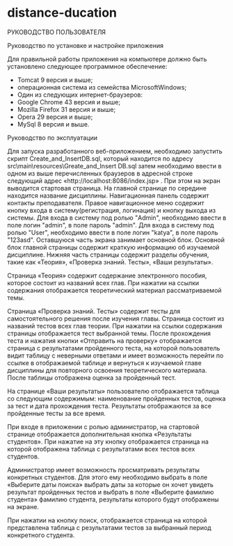 # distance-ducation
 РУКОВОДСТВО ПОЛЬЗОВАТЕЛЯ

 Руководство по установке и настройке приложения

Для правильной работы приложения на компьютере должно быть установлено следующее программное обеспечение:
* Tomcat 9 версия и выше;
* операционная система из семейства MicrosoftWindows;
* Один из следующих интернет-браузеров:
* Google Chrome  43 версия и выше;
* Mozilla Firefox  31 версия и выше;
* Opera  29 версия и выше;
* MySql  8 версия и выше.

Руководство по эксплуатации

Для запуска разработанного веб-приложением, необходимо запустить скрипт Create_and_InsertDB.sql, который находится по адресу src\main\resources\Greate_and_Insert DB.sql затем необходимо ввести в одном из выше перечисленных браузеров в адресной строке следующий адрес «http://localhost:8086/index.jsp» .
При этом на экран выводится стартовая страница. На главной странице по середине находится название дисциплины. Навигационная панель содержит контакты преподавателя. Правое навигационное меню содержит кнопку входа в систему(регистрация, логинация) и кнопку выхода из системы.
Для входа в систему под ролью "Admin", необходимо ввести в поле логин "admin", в поле пароль "admin".
Для входа в систему под ролью "User", необходимо ввести в поле логин "katya", в поле пароль "123asd".
Оставшуюся часть экрана занимает основной блок. Основной блок главной страницы содержит краткую информацию об изучаемой дисциплине. Нижняя часть страницы содержит разделы обучения, такие как «Теория», «Проверка знаний. Тесты», «Ваши результаты». 

Страница «Теория» содержит содержание электронного пособия, которое состоит из названий всех глав. При нажатии на ссылки содержания отображается теоретический материал рассматриваемой темы. 

Страница «Проверка знаний. Тесты» содержит тесты для самостоятельного решения после изучения главы. Страница состоит из названий тестов всех глав теории. При нажатии на ссылки содержания страницы отображается тест выбранной темы.
После прохождения теста и нажатия кнопки «Отправить  на проверку» отображается страница с результатами пройденного теста, на которой пользователь видит таблицу с неверными ответами и имеет возможность перейти  по ссылке в отображаемой таблице и вернуться к изучаемой главе дисциплины для повторного освоения теоретического материала. После таблицы отображена оценка за пройденный тест. 

На странице «Ваши результаты» пользователю отображается таблица со следующим содержимым: наименование пройденных тестов, оценка за тест и дата прохождения теста. Результаты отображаются за все пройденные тесты за все время. 

При входе в приложении с ролью администратор, на стартовой странице отображается дополнительная кнопка «Результаты студентов». При нажатие на эту кнопку отображается страница на которой отображена таблица с результатами всех тестов всех студентов. 

Администратор имеет возможность просматривать результаты конкретных студентов. Для этого ему необходимо выбрать в поле «Выберите даты поиска» выбрать даты за которые он хочет увидеть результат пройденных тестов и выбрать в поле «Выберите фамилию студента» фамилию студента, результаты которого будут отображены на экране. 

При нажатии на кнопку поиск, отображается страница на которой представлена таблица с результатами тестов за выбранный период конкретного студента.
 

